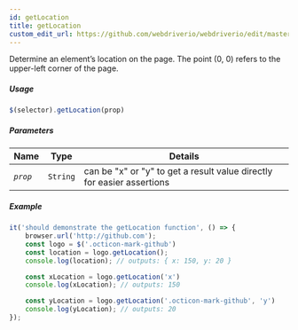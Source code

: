 ```yaml
---
id: getLocation
title: getLocation
custom_edit_url: https://github.com/webdriverio/webdriverio/edit/master/packages/webdriverio/src/commands/element/getLocation.js
---
```


Determine an element’s location on the page. The point (0, 0) refers to
the upper-left corner of the page.

##### Usage

```js
$(selector).getLocation(prop)
```

##### Parameters

| Name | Type | Details |
| ---- | ---- | ------- |
| <code><var>prop</var></code> | <code>String</code> | can be "x" or "y" to get a result value directly for easier assertions |

##### Example

```js getLocation.js
it('should demonstrate the getLocation function', () => {
    browser.url('http://github.com');
    const logo = $('.octicon-mark-github')
    const location = logo.getLocation();
    console.log(location); // outputs: { x: 150, y: 20 }

    const xLocation = logo.getLocation('x')
    console.log(xLocation); // outputs: 150

    const yLocation = logo.getLocation('.octicon-mark-github', 'y')
    console.log(yLocation); // outputs: 20
});
```

